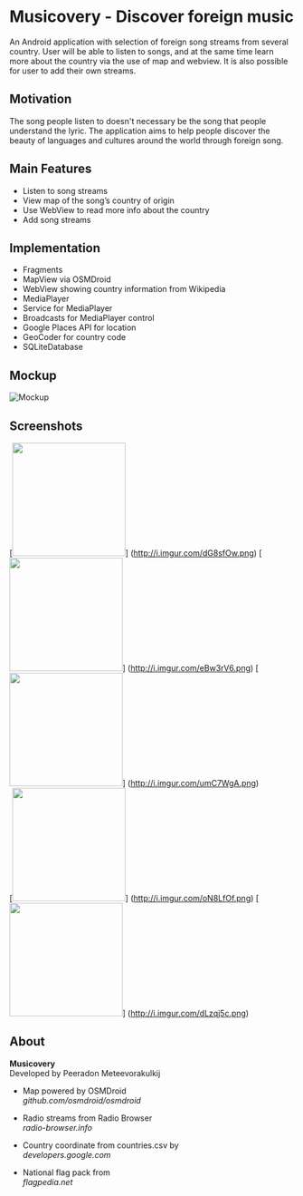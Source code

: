 # Musicovery - Discover foreign music

An Android application with selection of foreign song streams from several country. User will be able to listen to songs, and at the same time learn more about the country via the use of map and webview.
It is also possible for user to add their own streams.

## Motivation

The song people listen to doesn't necessary be the song that people understand the lyric. The application aims to help people discover the beauty of languages and cultures around the world through foreign song.

## Main Features

* Listen to song streams
* View map of the song’s country of origin
* Use WebView to read more info about the country
* Add song streams

## Implementation

* Fragments
* MapView via OSMDroid
* WebView showing country information from Wikipedia
* MediaPlayer
* Service for MediaPlayer
* Broadcasts for MediaPlayer control
* Google Places API for location
* GeoCoder for country code
* SQLiteDatabase

## Mockup

![Mockup](http://i.imgur.com/de6PtMG.png)

## Screenshots

[<img src="http://i.imgur.com/dG8sfOw.png" width=200>]
(http://i.imgur.com/dG8sfOw.png)
[<img src="http://i.imgur.com/eBw3rV6.png" width=200>]
(http://i.imgur.com/eBw3rV6.png)
[<img src="http://i.imgur.com/umC7WgA.png" width=200>]
(http://i.imgur.com/umC7WgA.png)
<br>
[<img src="http://i.imgur.com/oN8LfOf.png" width=200>]
(http://i.imgur.com/oN8LfOf.png)
[<img src="http://i.imgur.com/dLzqj5c.png" width=200>]
(http://i.imgur.com/dLzqj5c.png)

## About

<b>Musicovery</b><br>
Developed by
Peeradon Meteevorakulkij

* Map powered by OSMDroid
<br><i>github.com/osmdroid/osmdroid</i>

* Radio streams from Radio Browser
<br><i>radio-browser.info</i>

* Country coordinate from countries.csv by
<br><i>developers.google.com</i>

* National flag pack from
<br><i>flagpedia.net</i>
